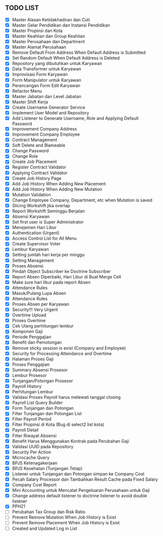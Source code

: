 ## TODO LIST

- [X] Master Alasan Ketidakhadiran dan Cuti
- [X] Master Gelar Pendidikan dan Instansi Pendidikan
- [X] Master Propinsi dan Kota
- [X] Master Keahlian dan Group Keahlian
- [X] Master Perusahaan dan Department
- [X] Master Alamat Perusahaan
- [X] Remove Default From Address When Default Address is Submitted
- [X] Set Random Default When Default Address is Deleted
- [X] Repository yang dibutuhkan untuk Karyawan
- [X] Data Transformer untuk Karyawan
- [X] Improvisasi Form Karyawan
- [X] Form Manipulator untuk Karyawan
- [X] Perancangan Form Edit Karyawan
- [X] Refactor Menu
- [X] Master Jabatan dan Level Jabatan
- [X] Master Shift Kerja
- [X] Create Username Generator Service
- [X] Implement User Model and Repository
- [X] Add Listener to Generate Username, Role and Applying Default Password
- [X] Improvement Company Address
- [X] Improvement Company Employee
- [X] Contract Management
- [X] Soft Delete and Blameable
- [X] Change Password
- [X] Change Role
- [X] Create Job Placement
- [X] Register Contract Validator
- [X] Applying Contract Validator
- [X] Create Job History Page
- [X] Add Job History When Adding New Placement
- [X] Add Job History When Adding New Mutation
- [X] Mutation Validation
- [X] Change Employee Company, Department, etc when Mutation is saved
- [X] Slicing Workshift jika overlap
- [X] Report Workshift Seminggu Berjalan
- [X] Absensi Karyawan
- [X] Set first user is Super Administrator
- [X] Menejemen Hari Libur
- [X] Authentication (Urgent)
- [X] Access Control List for All Menu
- [X] Create Supervisor Voter
- [X] Lembur Karyawan
- [X] Setting jumlah hari kerja per minggu
- [X] Setting Management
- [X] Proses Absensi
- [X] Pindah Object Subscriber ke Doctrine Subscriber
- [X] Report Absen Diperbaiki, Hari Libur di Buat Merge Cell
- [X] Make sure hari libur pada report Absen
- [X] Attendance Rules
- [X] Masuk/Pulang Lupa Absen
- [X] Attendance Rules
- [X] Proses Absen per Karyawan
- [X] Security!!! Very Urgent
- [X] Overtime Upload
- [X] Proses Overtime
- [X] Cek Ulang perhitungan lembur
- [X] Komponen Gaji
- [X] Periode Penggajian
- [X] Benefit dan Pemotongan
- [X] Remove sticky session is exist (Company and Employee)
- [X] Security for Processing Attendance and Overtime
- [X] Halaman Proses Gaji
- [X] Proses Penggajian
- [X] Summary Absensi Prosesor
- [X] Lembur Prosesor
- [X] Tunjangan/Potongan Prosesor
- [X] Payroll History
- [X] Perhitungan Lembur
- [X] Validasi Proses Payroll harus melewati tanggal closing
- [X] Payroll List Query Builder
- [X] Form Tunjangan dan Potongan
- [X] Filter Tunjangan dan Potongan List
- [X] Filter Payroll Period
- [X] Filter Propinsi di Kota (Bug di select2 list kota)
- [X] Payroll Detail
- [X] Filter Riwayat Absensi
- [X] Benefit Harus Menggunakan Kontrak pada Perubahan Gaji
- [X] Validasi UUID pada Repository
- [X] Security Per Action
- [X] Microcache Query
- [X] BPJS Ketenagakerjaan
- [X] BPJS Kesehatan (Tunjangan Tetap)
- [X] Listener untuk Tunjangan dan Potongan simpan ke Company Cost
- [X] Pecah Salary Processor dan Tambahkan Result Cache pada Fixed Salary
- [X] Company Cost Report
- [X] Mini Accounting untuk Mencatat Pengeluaran Perusahaan untuk Gaji
- [X] Change address default listener to doctrine listener to avoid double listener
- [X] PPH21
- [ ] Perubahan Tax Group dan Risk Ratio
- [ ] Prevent Remove Mutation When Job History is Exist
- [ ] Prevent Remove Placement When Job History is Exist
- [ ] Created and Updated Log in List
